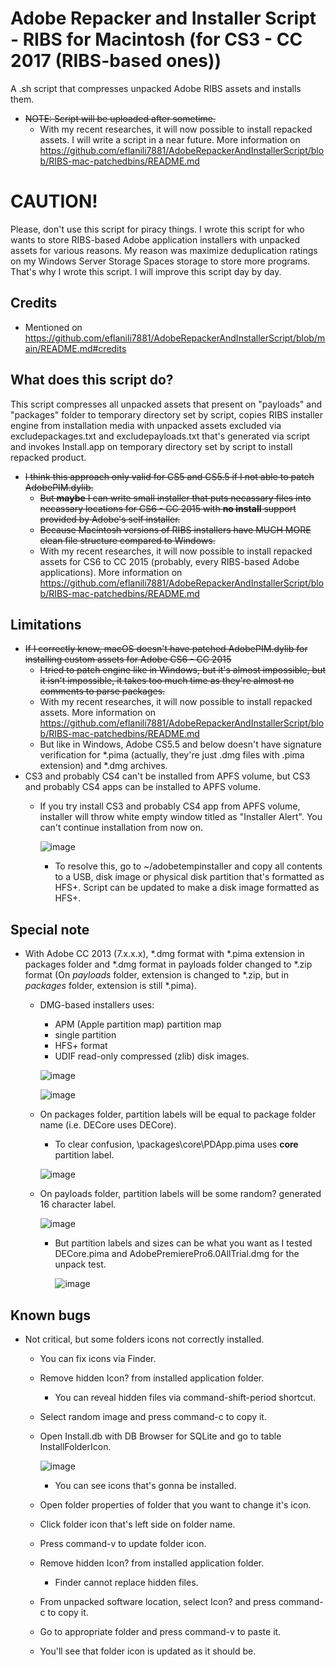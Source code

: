 # Adobe Repacker and Installer Script - RIBS for Macintosh (for CS3 - CC 2017 (RIBS-based ones))
A .sh script that compresses unpacked Adobe RIBS assets and installs them.
- ~~NOTE: Script will be uploaded after sometime.~~
  - With my recent researches, it will now possible to install repacked assets. I will write a script in a near future. More information on https://github.com/eflanili7881/AdobeRepackerAndInstallerScript/blob/RIBS-mac-patchedbins/README.md

# CAUTION!
Please, don't use this script for piracy things. I wrote this script for who wants to store RIBS-based Adobe application installers with unpacked assets for various reasons. My reason was maximize deduplication ratings on my Windows Server Storage Spaces storage to store more programs. That's why I wrote this script. I will improve this script day by day.

## Credits
- Mentioned on https://github.com/eflanili7881/AdobeRepackerAndInstallerScript/blob/main/README.md#credits

## What does this script do?
This script compresses all unpacked assets that present on "payloads" and "packages" folder to temporary directory set by script, copies RIBS installer engine from installation media with unpacked assets excluded via excludepackages.txt and excludepayloads.txt that's generated via script and invokes Install.app on temporary directory set by script to install repacked product.

- ~~I think this approach only valid for CS5 and CS5.5 if I not able to patch AdobePIM.dylib.~~
  - ~~But **maybe** I can write small installer that puts necassary files into necassary locations for CS6 - CC 2015 with **no install** support provided by Adobe's self installer.~~
  - ~~Because Macintosh versions of RIBS installers have MUCH MORE clean file structure compared to Windows.~~
  - With my recent researches, it will now possible to install repacked assets for CS6 to CC 2015 (probably, every RIBS-based Adobe applications). More information on https://github.com/eflanili7881/AdobeRepackerAndInstallerScript/blob/RIBS-mac-patchedbins/README.md

## Limitations
- ~~If I correctly know, macOS doesn't have patched AdobePIM.dylib for installing custom assets for Adobe CS6 - CC 2015~~
  - ~~I tried to patch engine like in Windows, but it's almost impossible, but it isn't impossible, it takes too much time as they're almost no comments to parse packages.~~
  - With my recent researches, it will now possible to install repacked assets. More information on https://github.com/eflanili7881/AdobeRepackerAndInstallerScript/blob/RIBS-mac-patchedbins/README.md
  - But like in Windows, Adobe CS5.5 and below doesn't have signature verification for *.pima (actually, they're just .dmg files with .pima extension) and *.dmg archives.
- CS3 and probably CS4 can't be installed from APFS volume, but CS3 and probably CS4 apps can be installed to APFS volume.
  - If you try install CS3 and probably CS4 app from APFS volume, installer will throw white empty window titled as "Installer Alert". You can't continue installation from now on.
 
    ![image](./pictures/392084739-8acb7210-8847-436b-9e88-20e6184e5dfb.png)

    - To resolve this, go to ~/adobetempinstaller and copy all contents to a USB, disk image or physical disk partition that's formatted as HFS+. Script can be updated to make a disk image formatted as HFS+.

## Special note
- With Adobe CC 2013 (7.x.x.x), *.dmg format with *.pima extension in packages folder and *.dmg format in payloads folder changed to *.zip format (On *payloads* folder, extension is changed to *.zip, but in *packages* folder, extension is still *.pima).
  - DMG-based installers uses:
    - APM (Apple partition map) partition map
    - single partition
    - HFS+ format
    - UDIF read-only compressed (zlib) disk images.
  
    ![image](./pictures/385924591-4371811e-0cf9-4f91-b454-110e71412736.png)

    ![image](./pictures/385922113-2787a77f-5d57-4507-84cf-6d74497eb0c4.png)
  - On packages folder, partition labels will be equal to package folder name (i.e. DECore uses DECore).
    - To clear confusion, \packages\core\PDApp.pima uses **core** partition label.

    ![image](./pictures/385922113-2787a77f-5d57-4507-84cf-6d74497eb0c4.png)
  - On payloads folder, partition labels will be some random? generated 16 character label.

    ![image](./pictures/385922553-2756cf10-3dba-4592-a33c-268dd5d5541b.png)
    - But partition labels and sizes can be what you want as I tested DECore.pima and AdobePremierePro6.0AllTrial.dmg for the unpack test.

      ![image](./pictures/385924245-ad538934-5426-4bda-b9c1-01fd15feefa6.png)

## Known bugs
- Not critical, but some folders icons not correctly installed.
  - You can fix icons via Finder.
  - Remove hidden Icon? from installed application folder.
    - You can reveal hidden files via command-shift-period shortcut.
  - Select random image and press command-c to copy it.
  - Open Install.db with DB Browser for SQLite and go to table InstallFolderIcon.
 
    ![image](./pictures/395775231-2f982fed-f2fd-47ab-95cf-a0d365de2bf9.png)

    - You can see icons that's gonna be installed.
  - Open folder properties of folder that you want to change it's icon.
  - Click folder icon that's left side on folder name.
  - Press command-v to update folder icon.
  - Remove hidden Icon? from installed application folder.
    - Finder cannot replace hidden files.
  - From unpacked software location, select Icon? and press command-c to copy it.
  - Go to appropriate folder and press command-v to paste it.
  - You'll see that folder icon is updated as it should be.
